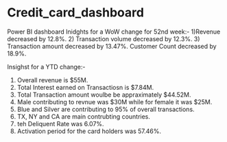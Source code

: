 # Credit_card_dashboard
Power BI dashboard
Inidghts for a WoW change for 52nd week:-
1)Revenue decreased by 12.8%.
2) Transaction volume decreased by 12.3%.
3) Transaction amount decreased by 13.47%.
Customer Count decreased by 18.9%.

Insighst for a YTD change:-
1) Overall revenue is $55M.
2) Total Interest earned on Transactiosn is $7.84M.
3) Total Transaction amount woulbe be appraximately $44.52M.
4) Male contributing to revnue was $30M while for female it was $25M.
5) Blue and Silver are contributing to 95% of overall transactions.
6) TX, NY and CA are main contrubting countries.
7) teh Deliquent Rate was 6.07%.
8) Activation period for the card holders was 57.46%.
